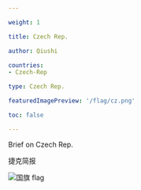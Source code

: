 ```yaml
---

weight: 1

title: Czech Rep.

author: Qiushi 

countries: 
- Czech-Rep

type: Czech Rep.

featuredImagePreview: '/flag/cz.png'

toc: false 

---
```


Brief on Czech Rep.

捷克简报 

<!--more-->

![国旗 flag](/flag/cz.png)